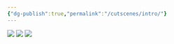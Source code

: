```yaml
---
{"dg-publish":true,"permalink":"/cutscenes/intro/"}
---
```


![](https://i.imgur.com/awkKlco.jpeg)
![](https://i.imgur.com/UUTddhE.jpeg)
![](https://i.imgur.com/wP3ax89.jpeg)
